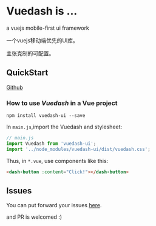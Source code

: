 # Vuedash is ...

a vuejs mobile-first ui framework

一个vuejs移动端优先的UI库。

主张克制的可配置。

## QuickStart

[Github](https://github.com/Alfxjx/vuedash)

### How to use *Vuedash* in a Vue project

```
npm install vuedash-ui --save
```

In `main.js`,import the Vuedash and stylesheet:

```js
// main.js
import Vuedash from 'vuedash-ui';
import '../node_modules/vuedash-ui/dist/vuedash.css';
```

Thus, in `*.vue`, use components like this:

```html
<dash-button :content="Click!"></dash-button>
```

## Issues

You can put forward your issues [here](https://github.com/Alfxjx/vuedash/issues).

and PR is welcomed :)